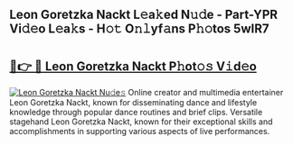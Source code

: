 ## Leon Goretzka Nackt L𝚎a𝚔ed N𝚞𝚍e - Part-YPR Vi𝚍𝚎o L𝚎a𝚔s - H𝚘𝚝 O𝚗𝚕yf𝚊ns P𝚑𝚘tos 5wIR7

# <h2><a href="http://kf1qkf.oniu.top/?m=Leon+Goretzka+Nackt">🔗👉 🔴 Leon Goretzka Nackt P𝚑ot𝚘𝚜 V𝚒d𝚎o</a></h2>

[![Leon Goretzka Nackt Nu𝚍e𝚜](https://i.imgur.com/0qMVB7G.gif)](http://kf1qkf.oniu.top/?m=Leon+Goretzka+Nackt)
Online creator and multimedia entertainer Leon Goretzka Nackt, known for disseminating dance and lifestyle knowledge through popular dance routines and brief clips. Versatile stagehand Leon Goretzka Nackt, known for their exceptional skills and accomplishments in supporting various aspects of live performances.  
